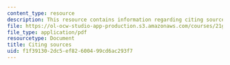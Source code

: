 ```yaml
---
content_type: resource
description: This resource contains information regarding citing sources.
file: https://ol-ocw-studio-app-production.s3.amazonaws.com/courses/21g-222-expository-writing-for-bilingual-students-fall-2002/f1f391302dc5ef82600499cd6ac293f7_MIT21G_222F02_citing_sourc.pdf
file_type: application/pdf
resourcetype: Document
title: Citing sources
uid: f1f39130-2dc5-ef82-6004-99cd6ac293f7
---
```

